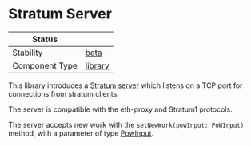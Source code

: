 <!---
Licensed to the Apache Software Foundation (ASF) under one or more contributor license agreements. See the NOTICE
file distributed with this work for additional information regarding copyright ownership. The ASF licenses this file
to You under the Apache License, Version 2.0 (the "License"); you may not use this file except in compliance with the
License. You may obtain a copy of the License at
 *
http://www.apache.org/licenses/LICENSE-2.0
 *
Unless required by applicable law or agreed to in writing, software distributed under the License is distributed on
an "AS IS" BASIS, WITHOUT WARRANTIES OR CONDITIONS OF ANY KIND, either express or implied. See the License for the
specific language governing permissions and limitations under the License.
 --->
# Stratum Server

| Status         |           |
|----------------|-----------|
| Stability      | [beta]    |
| Component Type | [library] |

This library introduces a [Stratum server](https://tuweni.apache.org/docs/org.apache.tuweni.stratum.server/-stratum-server/index.html) which listens on a TCP port for connections from stratum clients.

The server is compatible with the eth-proxy and Stratum1 protocols.

The server accepts new work with the `setNewWork(powInput: PoWInput)` method, with a parameter of type [PowInput](https://tuweni.apache.org/docs/org.apache.tuweni.stratum.server/-po-w-input/index.html).

[beta]:https://github.com/apache/incubator-tuweni/tree/main/docs/index.md#beta
[library]:https://github.com/apache/incubator-tuweni/tree/main/docs/index.md#library